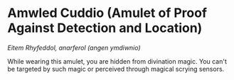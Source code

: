 # Amwled Cuddio (Amulet of Proof Against Detection and Location)

*Eitem Rhyfeddol, anarferol (angen ymdiwnio)*

While wearing this amulet, you are hidden from divination magic. You can't be targeted by such magic or perceived through magical scrying sensors.